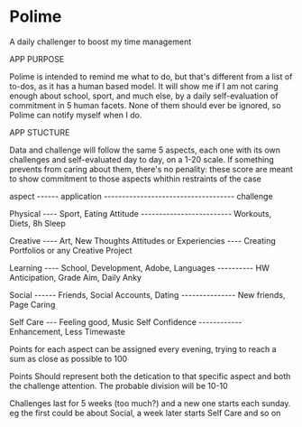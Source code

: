 # Polime

A daily challenger to boost my time management

APP PURPOSE

Polime is intended to remind me what to do, but
that's different from a list of to-dos, as it has a
human based model. It will show me if I am not
caring enough about school, sport, and much else,
by a daily self-evaluation of commitment in 5 human
facets. None of them should ever be ignored, so Polime
can notify myself when I do.

APP STUCTURE

Data and challenge will follow the same 5 aspects,
each one with its own challenges and self-evaluated
day to day, on a 1-20 scale. If something prevents
from caring about them, there's no penality: these
score are meant to show commitment to those aspects
whithin restraints of the case

aspect ------ application ------------------------------------ challenge

Physical ---- Sport, Eating Attitude ------------------------- Workouts, Diets, 8h Sleep

Creative ---- Art, New Thoughts Attitudes or Experiencies ---- Creating Portfolios or any Creative Project

Learning ---- School, Development, Adobe, Languages ---------- HW Anticipation, Grade Aim, Daily Anky

Social ------ Friends, Social Accounts, Dating --------------- New friends, Page Caring

Self Care --- Feeling good, Music Self Confidence ------------ Enhancement, Less Timewaste

Points for each aspect can be assigned every evening,
trying to reach a sum as close as possible to 100

Points Should represent both the detication to that
specific aspect and both the challenge attention.
The probable division will be 10-10

Challenges last for 5 weeks (too much?) and a new one
starts each sunday. eg the first could be about Social,
a week later starts Self Care and so on
